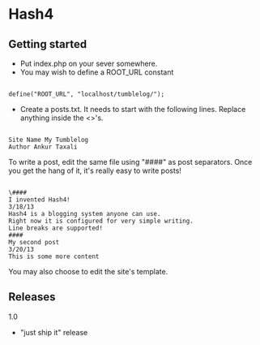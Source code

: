 Hash4
======

Getting started
----------------

- Put index.php on your sever somewhere. 
- You may wish to define a ROOT_URL constant 

<code>
define("ROOT_URL", "localhost/tumblelog/");
</code>

- Create a posts.txt. It needs to start with the following lines. Replace anything inside the <>'s.

<code>
Site Name My Tumblelog
Author Ankur Taxali
</code>

To write a post, edit the same file using "\####" as post separators. Once you get the hang of it, it's really easy to write posts!

<code>
\####
I invented Hash4!
3/18/13
Hash4 is a blogging system anyone can use. 
Right now it is configured for very simple writing. 
Line breaks are supported!
####
My second post
3/20/13
This is some more content
</code>

You may also choose to edit the site's template.

Releases
---------

1.0
- "just ship it" release 